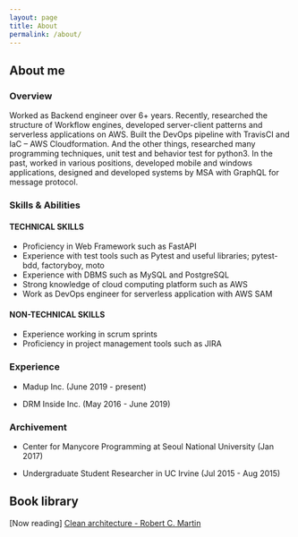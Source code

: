 ```yaml
---
layout: page
title: About
permalink: /about/
---
```


## About me

### Overview

Worked as Backend engineer over 6+ years. Recently, researched the structure of Workflow engines, developed server-client patterns and serverless applications on AWS. Built the DevOps pipeline with TravisCI and IaC – AWS Cloudformation. And the other things, researched many programming techniques, unit test and behavior test for python3. In the past, worked in various positions, developed mobile and windows applications, designed and developed systems by MSA with GraphQL for message protocol.

### Skills & Abilities

#### TECHNICAL SKILLS

* Proficiency in Web Framework such as FastAPI
* Experience with test tools such as Pytest and useful libraries; pytest-bdd, factoryboy, moto
* Experience with DBMS such as MySQL and PostgreSQL
* Strong knowledge of cloud computing platform such as AWS
* Work as DevOps engineer for serverless application with AWS SAM

#### NON-TECHNICAL SKILLS

* Experience working in scrum sprints
* Proficiency in project management tools such as JIRA

### Experience

* Madup Inc. (June 2019 - present)

* DRM Inside Inc. (May 2016 - June 2019)

### Archivement

* Center for Manycore Programming at Seoul National University (Jan 2017)

* Undergraduate Student Researcher in UC Irvine (Jul 2015 - Aug 2015)

## Book library

\[Now reading\] [Clean architecture - Robert C. Martin](/review/book/architecture/2023/03/15/clean-architecture.html)
